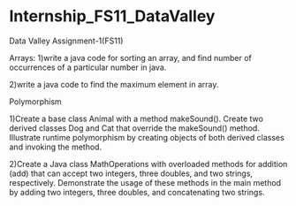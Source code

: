 # Internship_FS11_DataValley
Data Valley Assignment-1(FS11)

Arrays:
1)write a java code for sorting an array, and find number of occurrences of a particular number in java. 

2)write a java code to find the maximum element in array. 

Polymorphism 

1)Create a base class Animal with a method makeSound(). Create two derived classes Dog and Cat that override the makeSound() method. Illustrate runtime polymorphism by creating objects of both derived classes and invoking the method. 

2)Create a Java class MathOperations with overloaded methods for addition (add) that can accept two integers, three doubles, and two strings, respectively. Demonstrate the usage of these methods in the main method by adding two integers, three doubles, and concatenating two strings.
